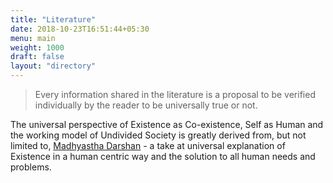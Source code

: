 ```yaml
---
title: "Literature"
date: 2018-10-23T16:51:44+05:30
menu: main 
weight: 1000
draft: false 
layout: "directory"
---
```


> Every information shared in the literature is a proposal to be verified individually by the reader to be universally true or not.

The universal perspective of Existence as Co-existence, Self as Human and the working model of Undivided Society is greatly derived from, but not limited to, [Madhyastha Darshan](http://www.madhyasth-darshan.info) - a take at universal explanation of Existence in a human centric way and the solution to all human needs and problems.
